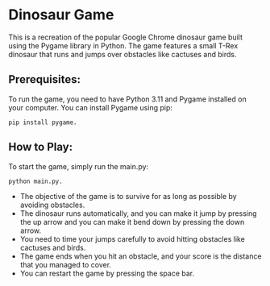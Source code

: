 # Dinosaur Game
This is a recreation of the popular Google Chrome dinosaur game built using the Pygame library in Python. 
The game features a small T-Rex dinosaur that runs and jumps over obstacles like cactuses and birds.

## Prerequisites:
To run the game, you need to have Python 3.11 and Pygame installed on your computer. 
You can install Pygame using pip: 
```
pip install pygame.
```

## How to Play:
To start the game, simply run the main.py: 
```
python main.py.
```

- The objective of the game is to survive for as long as possible by avoiding obstacles. 
- The dinosaur runs automatically, and you can make it jump by pressing the up arrow and
you can make it bend down by pressing the down arrow.
- You need to time your jumps carefully to avoid hitting obstacles like cactuses and birds.
- The game ends when you hit an obstacle, and your score 
is the distance that you managed to cover.
- You can restart the game by pressing the space bar.
